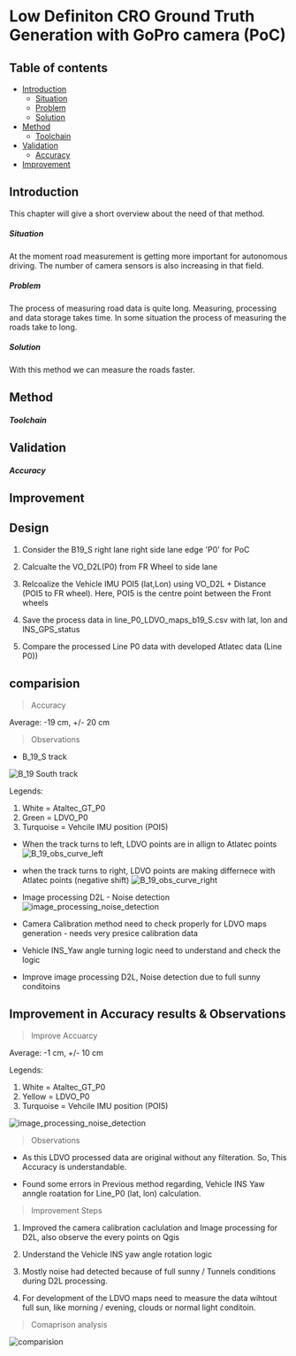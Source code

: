 # Low Definiton CRO Ground Truth Generation with GoPro camera (PoC)

## Table of contents
- [Introduction](#introduction)
	- [Situation](#situation)
	- [Problem](#problem)
	- [Solution](#solution)
- [Method](#method)
	- [Toolchain](#toolchain)
- [Validation](#validation)
	- [Accuracy](#accuracy)
- [Improvement](#improvement)


## Introduction
This chapter will give a short overview about the need of that method.
##### Situation
At the moment road measurement is getting more important for autonomous driving.
The number of camera sensors is also increasing in that field.
##### Problem
The process of measuring road data is quite long. Measuring, processing and data storage takes time. In some
situation the process of measuring the roads take to long.
##### Solution
With this method we can measure the roads faster.   


## Method

##### Toolchain

## Validation

##### Accuracy

## Improvement






## Design

1. Consider the B19_S right lane right side lane edge 'P0' for PoC

1. Calcualte the VO_D2L(P0) from FR Wheel to side lane

1. Relcoalize the Vehicle IMU POI5 (lat,Lon) using VO_D2L + Distance (POI5 to FR wheel). Here, POI5 is the centre point between the Front wheels

1. Save the process data in line_P0_LDVO_maps_b19_S.csv with lat, lon and INS_GPS_status

1. Compare the processed Line P0 data with developed Atlatec data (Line P0))

## comparision

> Accuracy

Average: -19 cm, +/- 20 cm

> Observations

* B_19_S track

![B_19 South track](./images_observation/B19_S.PNG)

Legends:

1. White = Ataltec_GT_P0
1. Green = LDVO_P0
1. Turquoise = Vehcile IMU position (POI5)

* When the track turns to left, LDVO points are in allign to Atlatec points
![B_19_obs_curve_left](./images_observation/curve_left.PNG)

* when the track turns to right, LDVO points are making differnece with Atlatec points (negative shift)
![B_19_obs_curve_right ](./images_observation/curve_right.PNG)

* Image processing D2L - Noise detection
![image_processing_noise_detection](./images_observation/image_processing_noise_detection.PNG)

* Camera Calibration method need to check properly for LDVO maps generation - needs very presice calibration data

* Vehicle INS_Yaw angle turning logic need to understand and check the logic

* Improve image processing D2L, Noise detection due to full sunny conditoins

## Improvement in Accuracy results & Observations

> Improve Accuarcy

Average: -1 cm, +/- 10 cm

Legends:

1. White = Ataltec_GT_P0
1. Yellow = LDVO_P0
1. Turquoise = Vehcile IMU position (POI5)

![image_processing_noise_detection](./images_observation/accuracy_improve.PNG)

> Observations

* As this LDVO processed data are original without any filteration. So, This Accuracy is understandable.

* Found some errors in Previous method regarding, Vehicle INS Yaw anngle roatation for Line_P0 (lat, lon) calculation.

> Improvement Steps

1. Improved the camera calibration caclulation and Image processing for D2L, also observe the every points on Qgis

1. Understand the Vehicle INS yaw angle rotation logic

1. Mostly noise had detected because of full sunny / Tunnels conditions during D2L processing.

1. For development of the LDVO maps need to measure the data wihtout full sun, like morning / evening, clouds or normal light conditoin.

> Comaprison analysis

![comparision](./images_observation/LD_Ground_Truth_GoPro_onBoard_atlatec_Maps.png)
